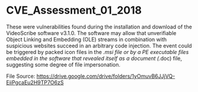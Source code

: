 # CVE_Assessment_01_2018
These were vulnerabilities found during the installation and download of the VideoScribe software v3.1.0. The software may allow that unverifiable Object Linking and Embedding (OLE) streams in combination with suspicious websites succeed in an arbitrary code injection. The event could be triggered by packed icon files in the *.msi file or by a PE executable files embedded in the software that revealed itself as a document (*.doc) file, suggesting some degree of file impersonation.

File Source:
https://drive.google.com/drive/folders/1yOmuvB6JJjVQ-EiiPgcaEu2H9TP7O6zS

